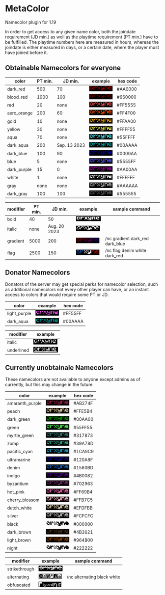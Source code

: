 # MetaColor
Namecolor plugin for 1.19

In order to get access to any given name color, both the joindate requirement (JD min.) as well as the playtime requirement (PT min.) have to be fulfilled.
The playtime numbers here are measured in hours, whereas the joindate is either measured in days, or a certain date, where the player must have joined before it.

## Obtainable Namecolors for everyone
| color       | PT min. | JD min.      | example                       | hex code |
|-------------|---------|--------------|-------------------------------|----------|
| dark_red    | 500     | 70           | ![](examples/dark_red.png)    | #AA0000  |
| blood_red   | 1000    | 100          | ![](examples/blood_red.png)   | #660000  |
| red         | 20      | none         | ![](examples/red.png)         | #FF5555  |
| aero_orange | 200     | 60           | ![](examples/aero_orange.png) | #FF4F00  |
| gold        | 10      | none         | ![](examples/gold.png)        | #FFAA00  |
| yellow      | 30      | none         | ![](examples/yellow.png)      | #FFFF55  |
| aqua        | 70      | none         | ![](examples/aqua.png)        | #55FFFF  |
| dark_aqua   | 200     | Sep. 13 2023 | ![](examples/dark_aqua.png)   | #00AAAA  |
| dark_blue   | 100     | 90           | ![](examples/dark_blue.png)   | #0000AA  |
| blue        | 5       | none         | ![](examples/blue.png)        | #5555FF  |
| dark_purple | 15      | 0            | ![](examples/dark_purple.png) | #AA00AA  |
| white       | 1       | none         | ![](examples/white.png)       | #FFFFFF  |
| gray        | none    | none         | ![](examples/gray.png)        | #AAAAAA  |
| dark_gray   | 100     | 100          | ![](examples/dark_gray.png)   | #555555  |

| modifier   | PT min. | JD min.      | example                    | sample command                  |
|------------|---------|--------------|----------------------------|---------------------------------|
| bold       | 40      | 50           | ![](examples/bold.png)     |
| italic     | none    | Aug. 20 2023 | ![](examples/italic.png)   |
| gradient   | 5000    | 200          | ![](examples/gradient.png) | /nc gradient dark_red dark_blue |
| flag       | 2500    | 150          | ![](examples/flag.png)     | /nc flag denim white dark_red   |

## Donator Namecolors
Donators of the server may get special perks for namecolor selection, such as additional namecolors not every other player can have, or an instant access to colors that would require some PT or JD.

| color        | example                        | hex code |
|--------------|--------------------------------|----------|
| light_purple | ![](examples/light_purple.png) | #FF55FF  |
| dark_aqua    | ![](examples/dark_aqua.png)    | #00AAAA  |

| modifier   | example                      |
|------------|------------------------------|
| italic     | ![](examples/italic.png)     |
| underlined | ![](examples/underlined.png) |

## Currently unobtainale Namecolors
These namecolors are not available to anyone except admins as of currently, but this may change in the future.

| color           | example                           | hex code |
|-----------------|-----------------------------------|----------|
| amaranth_purple | ![](examples/amaranth_purple.png) | #AB274F  |
| peach           | ![](examples/peach.png)           | #FFE5B4  |
| dark_green      | ![](examples/dark_green.png)      | #00AA00  |
| green           | ![](examples/green.png)           | #55FF55  |
| myrtle_green    | ![](examples/myrtle_green.png)    | #317873  |
| zomp            | ![](examples/zomp.png)            | #39A78D  |
| pacific_cyan    | ![](examples/pacific_cyan.png)    | #1CA9C9  |
| ultramarine     | ![](examples/ultramarine.png)     | #120A8F  |
| denim           | ![](examples/denim.png)           | #1560BD  |
| indigo          | ![](examples/indigo.png)          | #4B0082  |
| byzantium       | ![](examples/byzantium.png)       | #702963  |
| hot_pink        | ![](examples/hot_pink.png)        | #FF69B4  |
| cherry_blossom  | ![](examples/cherry_blossom.png)  | #FFB7C5  |
| dutch_white     | ![](examples/dutch_white.png)     | #EFDFBB  |
| silver          | ![](examples/silver.png)          | #FCFCFC  |
| black           | ![](examples/black.png)           | #000000  |
| dark_brown      | ![](examples/dark_brown.png)      | #4B3621  |
| light_brown     | ![](examples/light_brown.png)     | #964B00  |
| night           | ![](examples/night.png)           | #222222  |

| modifier      | example                         | sample command               |
|---------------|---------------------------------|------------------------------|
| strikethrough | ![](examples/strikethrough.png) |
| alternating   | ![](examples/alternating.png)   | /nc alternating black white  |
| obfuscated    | ![](examples/obfuscated.png)    |